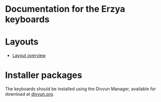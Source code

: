 # Documentation for the Erzya keyboards


# Layouts

-   [Layout overview](layout.md)

# Installer packages

The keyboards should be installed using the Divvun Manager, available for download at [divvun.org](https://divvun.org).
